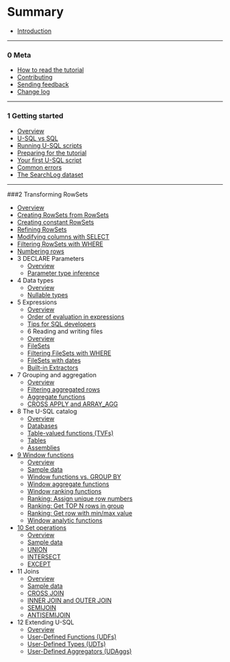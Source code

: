 # Summary

* [Introduction](README.md)

---

### 0 Meta
* [How to read the tutorial](ch00/how-to-read.md)
* [Contributing](ch00/contributing.md)
* [Sending feedback](ch00/feedback.md)
* [Change log](ch00/change-log.md)
---
### 1 Getting started
* [Overview](ch01/getting-started-intro.md)
* [U-SQL vs SQL](ch01/usql-vs-sql.md)
* [Running U-SQL scripts](ch01/running-usql-scripts.md)
* [Preparing for the tutorial](ch01/preparing-for-the-tutorial.md)
* [Your first U-SQL script](ch01/your-first-usql-script.md)
* [Common errors](ch01/common-errors.md)
* [The SearchLog dataset](ch01/searchlog-dataset.md) 
---
###2 Transforming RowSets
* [Overview](ch02/transforming-rowsets-intro.md)
* [Creating RowSets from RowSets](ch02/creating-rowsets-from-rowsets.md)
* [Creating constant RowSets](ch02/creating-constant-rowsets.md)
* [Refining RowSets](ch02/refining-rowsets.md)
* [Modifying columns with SELECT](ch02/modifying-columns-with-select.md)
* [Filtering RowSets with WHERE](ch02/filtering-rowsets-with-where.md)
* [Numbering rows](ch02/numbering-rows.md)
* 3 DECLARE Parameters
  * [Overview](ch03/declare-parameters-intro.md)
  * [Parameter type inference](ch03/parameter-type-inference.md)
* 4 Data types
  * [Overview](ch04/data-types-intro.md)
  * [Nullable types](ch04/nullable-types.md)
* 5 Expressions
  * [Overview](ch05/expressions-intro.md)
  * [Order of evaluation in expressions](ch05/order-of-evaluation-in-expressions.md)
  * [Tips for SQL developers](ch05/tips-for-sql-developers.md)
  * 6 Reading and writing files
  * [Overview](ch06/reading-and-writing-files-intro.md)
  * [FileSets](ch06/filesets.md)
  * [Filtering FileSets with WHERE](ch06/filtering-filesets-with-where.md)
  * [FileSets with dates](ch06/filesets-with-dates.md)
  * [Built-in Extractors](ch06/built-in-extractors.md)
* 7 Grouping and aggregation
  * [Overview](ch07/grouping-and-aggregation-intro.md)
  * [Filtering aggregated rows](ch07/filtering-aggregated-rows.md)
  * [Aggregate functions](ch07/aggregate-functions.md)
  * [CROSS APPLY and ARRAY\_AGG](ch07/cross-apply-and-array_agg.md)
* 8 The U-SQL catalog
  * [Overview](ch08/usql-catalog-intro.md)
  * [Databases](ch08/usql-databases.md)
  * [Table-valued functions \(TVFs\)](ch08/usql-table-valued-functions.md)
  * [Tables](ch08/usql-tables.md)
  * [Assemblies](ch08/assemblies.md)
* [9 Window functions](9-window-functions.md)
  * [Overview](ch09/window-functions-intro.md)
  * [Sample data](ch09/sample-data.md)
  * [Window functions vs. GROUP BY](ch09/window-functions-vs-group-by.md)
  * [Window aggregate functions](ch09/window-aggregate-functions.md)
  * [Window ranking functions](ch09/window-ranking-functions.md)
  * [Ranking: Assign unique row numbers](ch09/ranking-assign-new-unique-row-numbers.md)
  * [Ranking: Get TOP N rows in group](ch09/ranking-get-top-n-rows-in-group.md)
  * [Ranking: Get row with min/max value](ch09/ranking-get-row-with-min-max-value.md)
  * [Window analytic functions](ch09/window-analytic-functions.md)
* [10 Set operations](10-set-operations.md)
  * [Overview](ch10/set-operations-intro.md)
  * [Sample data](ch10/sample-data.md)
  * [UNION](ch10/union.md)
  * [INTERSECT](ch10/intersect.md)
  * [EXCEPT](ch10/except.md)
* 11 Joins
  * [Overview](ch11/joins-intro.md)
  * [Sample data](ch11/sample-data.md)
  * [CROSS JOIN](ch11/cross-join.md)
  * [INNER JOIN and OUTER JOIN](ch11/ch11/inner-join-and-outer-join.md.md)
  * [SEMIJOIN](ch11/semijoin.md)
  * [ANTISEMIJOIN](ch11/antisemijoin.md)
* 12 Extending U-SQL
  * [Overview](ch12/extending-usql-intro.md)
  * [User-Defined Functions \(UDFs\)](ch12/user-defined-functions.md)
  * [User-Defined Types \(UDTs\)](ch12/user-defined-types.md)
  * [User-Defined Aggregators \(UDAggs\)](ch12/user-defined-aggregators.md)

